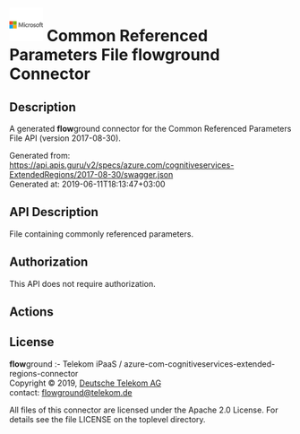 # ![LOGO](logo.png) Common Referenced Parameters File **flow**ground Connector

## Description

A generated **flow**ground connector for the Common Referenced Parameters File API (version 2017-08-30).

Generated from: https://api.apis.guru/v2/specs/azure.com/cognitiveservices-ExtendedRegions/2017-08-30/swagger.json<br/>
Generated at: 2019-06-11T18:13:47+03:00

## API Description

File containing commonly referenced parameters.

## Authorization

This API does not require authorization.

## Actions

## License

**flow**ground :- Telekom iPaaS / azure-com-cognitiveservices-extended-regions-connector<br/>
Copyright © 2019, [Deutsche Telekom AG](https://www.telekom.de)<br/>
contact: flowground@telekom.de

All files of this connector are licensed under the Apache 2.0 License. For details
see the file LICENSE on the toplevel directory.
